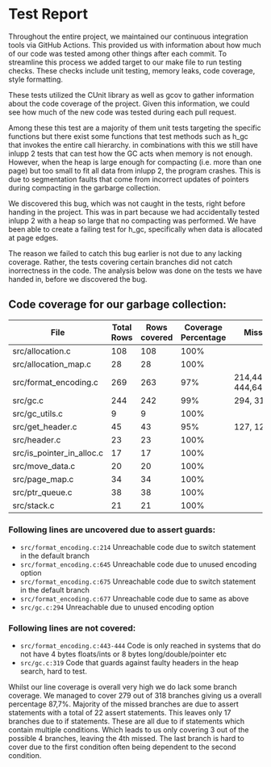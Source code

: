 # Test Report
Throughout the entire project, we maintained our continuous integration tools via GitHub Actions.
This provided us with information about how much of our code was tested among other things after each commit.
To streamline this process we added target to our make file to run testing checks.
These checks include unit testing, memory leaks, code coverage, style formatting.

These tests utilized the CUnit library as well as gcov to gather information about the code coverage of the project. Given this information, we could see how much of the new code was tested during each pull request.

Among these this test are a majority of them unit tests targeting the specific functions but there exist some functions that test methods such as h_gc that invokes the entire call hierarchy. in combinations with this we still have inlupp 2 tests that can test how the GC acts when memory is not enough. However, when the heap is large enough for compacting (i.e. more than one page) but too small to fit all data from inlupp 2, the program crashes. This is due to segmentation faults that come from incorrect updates of pointers during compacting in the garbarge collection.

We discovered this bug, which was not caught in the tests, right before handing in the project. This was in part because we had accidentally tested inlupp 2 with a heap so large that no compacting was performed. We have been able to create a failing test for h_gc, specifically when data is allocated at page edges.

The reason we failed to catch this bug earlier is not due to any lacking coverage. Rather, the tests covering certain branches did not catch inorrectness in the code. The analysis below was done on the tests we have handed in, before we discovered the bug.

## Code coverage for our garbage collection:

|            File           |  Total Rows  | Rows covered | Coverage Percentage  |   Missed lines     |
| ------------------------- | ------------ | ------------ | -------------------- | ------------------ |
| src/allocation.c          | 108          | 108          | 100%                 |                    |
| src/allocation_map.c      | 28           | 28           | 100%                 |                    |
| src/format_encoding.c     | 269          | 263          | 97%                  | 214,443-444,645,675,677 |
| src/gc.c                  | 244          | 242          | 99%                  | 294, 319           |
| src/gc_utils.c            | 9            | 9            | 100%                 |                    |
| src/get_header.c          | 45           | 43           | 95%                  | 127, 129           |
| src/header.c              | 23           | 23           | 100%                 |                    |
| src/is_pointer_in_alloc.c | 17           | 17           | 100%                 |                    |
| src/move_data.c           | 20           | 20           | 100%                 |                    |
| src/page_map.c            | 34           | 34           | 100%                 |                    |
| src/ptr_queue.c           | 38           | 38           | 100%                 |                    |
| src/stack.c               | 21           | 21           | 100%                 |                    |

### Following lines are uncovered due to assert guards:
- `src/format_encoding.c:214` Unreachable code due to switch statement in the default branch
- `src/format_encoding.c:645` Unreachable code due to unused encoding option
- `src/format_encoding.c:675` Unreachable code due to switch statement in the default branch
- `src/format_encoding.c:677` Unreachable code due to same as above
- `src/gc.c:294` Unreachable due to unused encoding option

### Following lines are not covered:
- `src/format_encoding.c:443-444` Code is only reached in systems that do not have 4 bytes floats/ints or 8 bytes long/double/pointer etc
- `src/gc.c:319` Code that guards against faulty headers in the heap search, hard to test.

Whilst our line coverage is overall very high we do lack some branch coverage.
We managed to cover 279 out of 318 branches giving us a overall percentage 87,7%.
Majority of the missed branches are due to assert statements with a total of 22 assert statements.
This leaves only 17 branches due to if statements. These are all due to if statements which contain multiple conditions.
Which leads to us only covering 3 out of the possible 4 branches, leaving the 4th missed.
The last branch is hard to cover due to the first condition often being dependent to the second condition.
